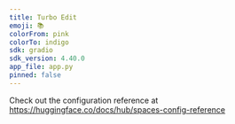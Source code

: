 ```yaml
---
title: Turbo Edit
emoji: 📚
colorFrom: pink
colorTo: indigo
sdk: gradio
sdk_version: 4.40.0
app_file: app.py
pinned: false
---
```


Check out the configuration reference at https://huggingface.co/docs/hub/spaces-config-reference
